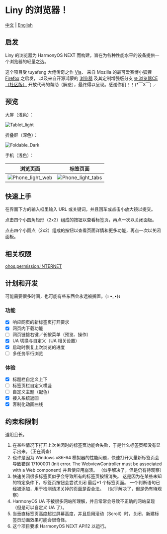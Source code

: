 # Liny 的浏览器！

[中文](README.md) | [English](README_EN.md)

## 启发

Liny 的浏览器为 HarmonyOS NEXT 而构建，旨在为各种性能水平的设备提供一个浏览器的轻量之选。

这个项目受 tuyafeng 大佬传奇之作 [Via](https://viayoo.com/)、
来自 Mozilla 的最可爱赛博小狐狸 [Firefox](https://firefox.com/) 之启发，
以及来自开源鸿蒙的 [浏览器](https://gitee.com/openharmony/applications_app_samples/tree/master/code/BasicFeature/Web/Browser)
及其定制增强版分支 [🌐 浏览器CE（社区版）](https://gitee.com/westinyang/browser-ce)
开放代码的帮助（解惑），最终得以呈现。感谢你们！！(*￣3￣)╭

## 预览

大屏（浅色）：

![Tablet_light](Examples/Tablet_light.png)

折叠屏（深色）：

![Foldable_Dark](Examples/Foldable_dark.png)

手机（浅色）：

|                       浏览页面                       |                        标签页面                        |
|:------------------------------------------------:|:--------------------------------------------------:|
| ![Phone_light_web](Examples/Phone_light_web.png) | ![Phone_light_tabs](Examples/Phone_light_tabs.png) |

## 快速上手

在界面下方的输入框里输入 URL 或关键词，并且回车或点击小放大镜以提交。

点击四个小圆角矩形（2x2）组成的按钮以查看标签页，再点一次以关闭面板。

点击四个小圆点（2x2）组成的按钮以查看页面详情和更多功能，再点一次以关闭面板。

## 相关权限

[ohos.permission.INTERNET](https://gitee.com/openharmony/docs/blob/master/zh-cn/application-dev/security/permission-list.md#ohospermissioninternet)

## 计划和开发

可能需要很多时间，也可能有些东西会永远被搁置。(ง •_•)ง

### 功能

- [x] 响应网页的新标签页打开要求
- [x] 网页内下载功能
- [ ] 网页链接右键／长按菜单（预览、操作）
- [x] UA 切换与自定义（UA 相关设置）
- [x] 启动时恢复上次浏览的进度
- [ ] 多任务平行浏览

### 体验

- [x] 标题栏自定义上下
- [ ] 标签页栏自定义横竖
- [ ] 自定义主题（配色）
- [x] 接入系统返回
- [x] 客制化动画曲线

## 约束和限制

道阻且长。

1. 在某些情况下打开上次关闭时的标签页功能会失败，于是什么标签页都没有显示出来。（正在调查）
2. 也许是因为 Windows x86-64 模拟器的性能问题，快速打开大量新标签页会导致错误 17100001
   (Init error. The WebviewController must be associated with a Web component)
   并且使应用崩溃。
   （似乎解决了，但是仍有待观察）
3. 快速关闭很多标签页似乎会导致所有的标签页按钮消失。
   这是因为在某些未知的特定条件下，标签页按钮会尝试关闭 最后+1 个标签页面。
   一个判断语句已经被添加，用于检测请求关掉的页面是否合法。
   （似乎解决了，但是仍有待观察）
4. HarmonyOS UA 不被很多网站所理解，并且常常会导致不正确的网站呈现（但是可以自定义 UA 了）。
5. 当垂直标签页高度超过屏幕高度，并且启用滚动（Scroll）时，关闭、新建标签页动画效果可能会很奇怪。
6. 这个项目要求 HarmonyOS NEXT API12 以运行。